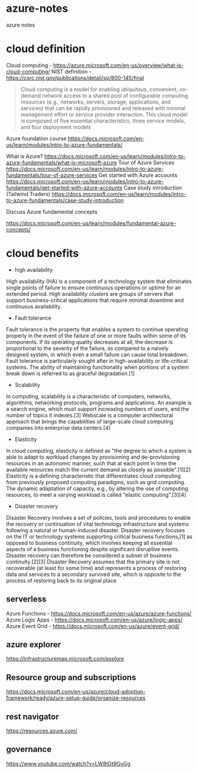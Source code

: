 # azure-notes
azure notes

# cloud definition 
Cloud computing - https://azure.microsoft.com/en-us/overview/what-is-cloud-computing/
NIST definition - https://csrc.nist.gov/publications/detail/sp/800-145/final

> Cloud computing is a model for enabling ubiquitous, convenient, on-demand network access to a shared pool of configurable computing resources (e.g., networks, servers, storage, applications, and services) that can be rapidly provisioned and released with minimal management effort or service provider interaction. This cloud model is composed of five essential characteristics, three service models, and four deployment models


Azure foundation course
https://docs.microsoft.com/en-us/learn/modules/intro-to-azure-fundamentals/



What is Azure? https://docs.microsoft.com/en-us/learn/modules/intro-to-azure-fundamentals/what-is-microsoft-azure
Tour of Azure Services https://docs.microsoft.com/en-us/learn/modules/intro-to-azure-fundamentals/tour-of-azure-services
Get started with Azure accounts https://docs.microsoft.com/en-us/learn/modules/intro-to-azure-fundamentals/get-started-with-azure-accounts
Case study introduction (Tailwind Traders) https://docs.microsoft.com/en-us/learn/modules/intro-to-azure-fundamentals/case-study-introduction

Discuss Azure fundamental concepts

https://docs.microsoft.com/en-us/learn/modules/fundamental-azure-concepts/

# cloud benefits 

* high availability 

High availability (HA) is a component of a technology system that eliminates single points of failure to ensure continuous operations or uptime for an extended period. High availability clusters are groups of servers that support business-critical applications that require minimal downtime and continuous availability.


* Fault tolerance 

Fault tolerance is the property that enables a system to continue operating properly in the event of the failure of one or more faults within some of its components. If its operating quality decreases at all, the decrease is proportional to the severity of the failure, as compared to a naively designed system, in which even a small failure can cause total breakdown. Fault tolerance is particularly sought after in high-availability or life-critical systems. The ability of maintaining functionality when portions of a system break down is referred to as graceful degradation.[1]

* Scalability 

In computing, scalability is a characteristic of computers, networks, algorithms, networking protocols, programs and applications. An example is a search engine, which must support increasing numbers of users, and the number of topics it indexes.[3] Webscale is a computer architectural approach that brings the capabilities of large-scale cloud computing companies into enterprise data centers.[4]

* Elasticity  

In cloud computing, elasticity is defined as "the degree to which a system is able to adapt to workload changes by provisioning and de-provisioning resources in an autonomic manner, such that at each point in time the available resources match the current demand as closely as possible".[1][2] Elasticity is a defining characteristic that differentiates cloud computing from previously proposed computing paradigms, such as grid computing. The dynamic adaptation of capacity, e.g., by altering the use of computing resources, to meet a varying workload is called "elastic computing".[3][4]


* Disaster recovery  

Disaster Recovery involves a set of policies, tools and procedures to enable the recovery or continuation of vital technology infrastructure and systems following a natural or human-induced disaster. Disaster recovery focuses on the IT or technology systems supporting critical business functions,[1] as opposed to business continuity, which involves keeping all essential aspects of a business functioning despite significant disruptive events. Disaster recovery can therefore be considered a subset of business continuity.[2][3] Disaster Recovery assumes that the primary site is not recoverable (at least for some time) and represents a process of restoring data and services to a secondary survived site, which is opposite to the process of restoring back to its original place


## serverless 

Azure Functions - https://docs.microsoft.com/en-us/azure/azure-functions/ 
Azure Logic Apps - https://docs.microsoft.com/en-us/azure/logic-apps/ 
Azure Event Grid - https://docs.microsoft.com/en-us/azure/event-grid/ 

## azure explorer 
https://infrastructuremap.microsoft.com/explore

## Resource group and subscriptions

https://docs.microsoft.com/en-us/azure/cloud-adoption-framework/ready/azure-setup-guide/organize-resources


## rest navigator 

https://resources.azure.com/

## governance 
https://www.youtube.com/watch?v=LW8tGt9GvGg



